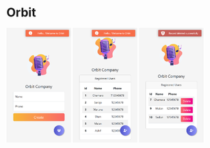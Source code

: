 # Orbit

<img src="https://github.com/chamarasab/Orbit/blob/master/screenshots/localhost_orbit_(iPhone%20SE).png" width=30%/> <img src="https://github.com/chamarasab/Orbit/blob/master/screenshots/localhost_orbit_retrieve.php(iPhone%20SE).png" width=30%/> <img src="https://github.com/chamarasab/Orbit/blob/master/screenshots/localhost_orbit_retrieve.php(iPhone%20SE)%20(2).png" width="30%"/>

